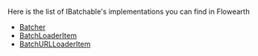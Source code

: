 Here is the list of IBatchable's implementations you can find in Flowearth
  * [Batcher](http://code.google.com/p/flowearth/wiki/BatcherUsage)
  * [BatchLoaderItem](http://code.google.com/p/flowearth/wiki/BatchLoaderItem)
  * [BatchURLLoaderItem](http://code.google.com/p/flowearth/wiki/BatchURLLoaderItem)